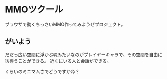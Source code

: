 # MMOツクール

ブラウザで動くちっさいMMO作ってみようぜプロジェクト。

## がいよう

だだっ広い空間に浮かぶ魂みたいなのがプレイヤーキャラで、その空間を自由に彷徨うことができる。
近くにいる人と会話ができる。

くらいのミニマムさでどうですかね？

